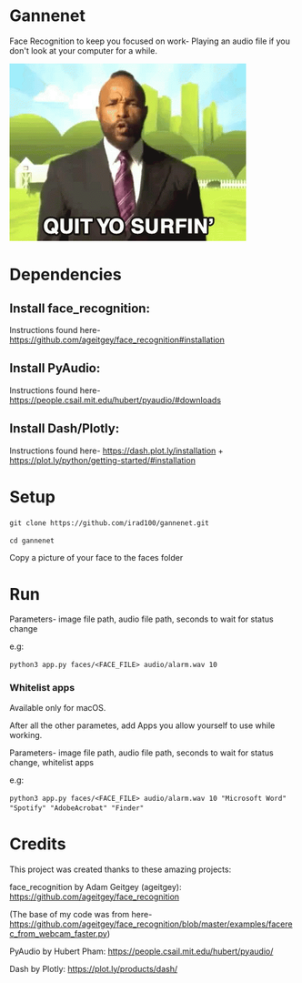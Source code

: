 # Gannenet
Face Recognition to keep you focused on work- Playing an audio file if you don't look at your computer for a while.

![](gif/get-back-to-work.gif)

# Dependencies
## Install face_recognition:
Instructions found here- https://github.com/ageitgey/face_recognition#installation

## Install PyAudio:
Instructions found here- https://people.csail.mit.edu/hubert/pyaudio/#downloads

## Install Dash/Plotly:
Instructions found here- https://dash.plot.ly/installation + https://plot.ly/python/getting-started/#installation

# Setup
`git clone https://github.com/irad100/gannenet.git`

`cd gannenet`

Copy a picture of your face to the faces folder

# Run
Parameters- image file path, audio file path, seconds to wait for status change

e.g:

`python3 app.py faces/<FACE_FILE> audio/alarm.wav 10`

### Whitelist apps
Available only for macOS.

After all the other parametes, add Apps you allow yourself to use while working.

Parameters- image file path, audio file path, seconds to wait for status change, whitelist apps

e.g:

`python3 app.py faces/<FACE_FILE> audio/alarm.wav 10 "Microsoft Word" "Spotify" "AdobeAcrobat" "Finder"`

# Credits
This project was created thanks to these amazing projects:

face_recognition by Adam Geitgey (ageitgey): https://github.com/ageitgey/face_recognition

(The base of my code was from here- https://github.com/ageitgey/face_recognition/blob/master/examples/facerec_from_webcam_faster.py)

PyAudio by Hubert Pham: https://people.csail.mit.edu/hubert/pyaudio/

Dash by Plotly: https://plot.ly/products/dash/

